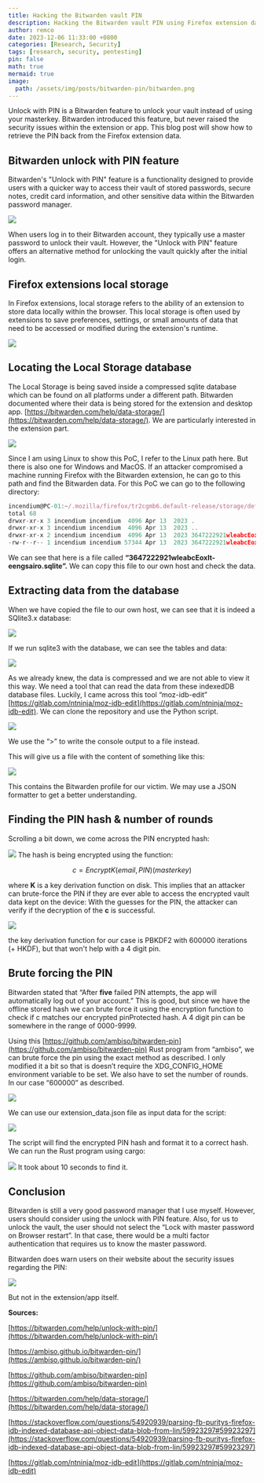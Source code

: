 ```yaml
---
title: Hacking the Bitwarden vault PIN
description: Hacking the Bitwarden vault PIN using Firefox extension data
author: remco
date: 2023-12-06 11:33:00 +0800
categories: [Research, Security]
tags: [research, security, pentesting]
pin: false
math: true
mermaid: true
image:
  path: /assets/img/posts/bitwarden-pin/bitwarden.png
---
```


Unlock with PIN is a Bitwarden feature to unlock your vault instead of using your masterkey. Bitwarden introduced this feature, but never raised the security issues within the extension or app. This blog post will show how to retrieve the PIN back from the Firefox extension data.

## Bitwarden unlock with PIN feature

Bitwarden's "Unlock with PIN" feature is a functionality designed to provide users with a quicker way to access their vault of stored passwords, secure notes, credit card information, and other sensitive data within the Bitwarden password manager.

![](/assets/img/posts/bitwarden-pin/1.png)

When users log in to their Bitwarden account, they typically use a master password to unlock their vault. However, the "Unlock with PIN" feature offers an alternative method for unlocking the vault quickly after the initial login.

## Firefox extensions local storage

In Firefox extensions, local storage refers to the ability of an extension to store data locally within the browser. This local storage is often used by extensions to save preferences, settings, or small amounts of data that need to be accessed or modified during the extension's runtime.

![](/assets/img/posts/bitwarden-pin/2.png)

## Locating the Local Storage database

The Local Storage is being saved inside a compressed sqlite database which can be found on all platforms under a different path. Bitwarden documented where their data is being stored for the extension and desktop app. [https://bitwarden.com/help/data-storage/](https://bitwarden.com/help/data-storage/). We are particularly interested in the extension part.

![](/assets/img/posts/bitwarden-pin/3.png)

Since I am using Linux to show this PoC, I refer to the Linux path here. But there is also one for Windows and MacOS. If an attacker compromised a machine running Firefox with the Bitwarden extension, he can go to this path and find the Bitwarden data. For this PoC we can go to the following directory:

```jsx
incendium@PC-01:~/.mozilla/firefox/tr2cgmb6.default-release/storage/default/moz-extension+++c8dd0025-9c20-49fb-a398-307c74e6f8b7^userContextId=4294967295/idb$ ls -la
total 68
drwxr-xr-x 3 incendium incendium  4096 Apr 13  2023 .
drwxr-xr-x 3 incendium incendium  4096 Apr 13  2023 ..
drwxr-xr-x 2 incendium incendium  4096 Apr 13  2023 3647222921wleabcEoxlt-eengsairo.files
-rw-r--r-- 1 incendium incendium 57344 Apr 13  2023 3647222921wleabcEoxlt-eengsairo.sqlite
```

We can see that here is a file called **“3647222921wleabcEoxlt-eengsairo.sqlite”.** We can copy this file to our own host and check the data.

## Extracting data from the database

When we have copied the file to our own host, we can see that it is indeed a SQlite3.x database:

![](/assets/img/posts/bitwarden-pin/4.png)

If we run sqlite3 with the database, we can see the tables and data:

![](/assets/img/posts/bitwarden-pin/5.png)

As we already knew, the data is compressed and we are not able to view it this way. We need a tool that can read the data from these indexedDB database files. Luckily, I came across this tool “moz-idb-edit” [https://gitlab.com/ntninja/moz-idb-edit](https://gitlab.com/ntninja/moz-idb-edit). We can clone the repository and use the Python script.

![](/assets/img/posts/bitwarden-pin/6.png)

We use the “>” to write the console output to a file instead. 

This will give us a file with the content of something like this:

![](/assets/img/posts/bitwarden-pin/7.png)

This contains the Bitwarden profile for our victim. We may use a JSON formatter to get a better understanding.

## Finding the PIN hash & number of rounds

Scrolling a bit down, we come across the PIN encrypted hash:

![](/assets/img/posts/bitwarden-pin/8.png)
The hash is being encrypted using the function:

$$
c=EncryptK(email, PIN)​(master key)
$$

where **K** is a key derivation function on disk. This implies that an attacker can brute-force the PIN if they are ever able to access the encrypted vault data kept on the device: With the guesses for the PIN, the attacker can verify if the decryption of the **c** is successful.

![](/assets/img/posts/bitwarden-pin/9.png)

the key derivation function for our case is PBKDF2 with 600000 iterations (+ HKDF), but that won't help with a 4 digit pin.

## Brute forcing the PIN

Bitwarden stated that “After **five** failed PIN attempts, the app will automatically log out of your account.” This is good, but since we have the offline stored hash we can brute force it using the encryption function to check if c matches our encrypted pinProtected hash. A 4 digit pin can be somewhere in the range of 0000-9999. 

Using this [https://github.com/ambiso/bitwarden-pin](https://github.com/ambiso/bitwarden-pin) Rust program from “ambiso”, we can brute force the pin using the exact method as described. I only modified it a bit so that is doesn’t require the XDG_CONFIG_HOME environment variable to be set. We also have to set the number of rounds. In our case “600000” as described.

![](/assets/img/posts/bitwarden-pin/10.png)

We can use our extension_data.json file as input data for the script:

![](/assets/img/posts/bitwarden-pin/11.png)

The script will find the encrypted PIN hash and format it to a correct hash. We can run the Rust program using cargo:

![](/assets/img/posts/bitwarden-pin/12.png)
It took about 10 seconds to find it.

## Conclusion

Bitwarden is still a very good password manager that I use myself. However, users should consider using the unlock with PIN feature. Also, for us to unlock the vault, the user should not select the “Lock with master password on Browser restart”. In that case, there would be a multi factor authentication that requires us to know the master password. 

Bitwarden does warn users on their website about the security issues regarding the PIN:

![](/assets/img/posts/bitwarden-pin/13.png)

But not in the extension/app itself.

**Sources:**

[https://bitwarden.com/help/unlock-with-pin/](https://bitwarden.com/help/unlock-with-pin/)

[https://ambiso.github.io/bitwarden-pin/](https://ambiso.github.io/bitwarden-pin/)

[https://github.com/ambiso/bitwarden-pin](https://github.com/ambiso/bitwarden-pin)

[https://bitwarden.com/help/data-storage/](https://bitwarden.com/help/data-storage/)

[https://stackoverflow.com/questions/54920939/parsing-fb-puritys-firefox-idb-indexed-database-api-object-data-blob-from-lin/59923297#59923297](https://stackoverflow.com/questions/54920939/parsing-fb-puritys-firefox-idb-indexed-database-api-object-data-blob-from-lin/59923297#59923297)

[https://gitlab.com/ntninja/moz-idb-edit](https://gitlab.com/ntninja/moz-idb-edit)
